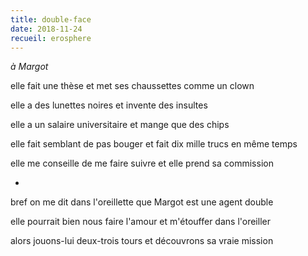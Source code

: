 ```yaml
---
title: double-face
date: 2018-11-24
recueil: erosphere
---
```


*à Margot*

elle fait une thèse
et met ses chaussettes comme un clown

elle a des lunettes noires
et invente des insultes

elle a un salaire universitaire
et mange que des chips

elle fait semblant de pas bouger
et fait dix mille trucs en même temps

elle me conseille de me faire suivre
et elle prend sa commission

*

bref on me dit dans l'oreillette
que Margot est une agent double

elle pourrait bien nous faire l'amour
et m'étouffer dans l'oreiller

alors jouons-lui deux-trois tours
et découvrons sa vraie mission
